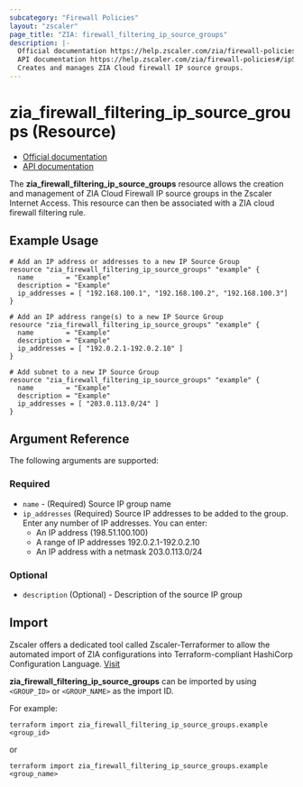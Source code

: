 ```yaml
---
subcategory: "Firewall Policies"
layout: "zscaler"
page_title: "ZIA: firewall_filtering_ip_source_groups"
description: |-
  Official documentation https://help.zscaler.com/zia/firewall-policies#/ipSourceGroups-get
  API documentation https://help.zscaler.com/zia/firewall-policies#/ipSourceGroups-get
  Creates and manages ZIA Cloud firewall IP source groups.
---
```


# zia_firewall_filtering_ip_source_groups (Resource)

* [Official documentation](https://help.zscaler.com/zia/firewall-policies#/ipSourceGroups-get)
* [API documentation](https://help.zscaler.com/zia/firewall-policies#/ipSourceGroups-get)

The **zia_firewall_filtering_ip_source_groups** resource allows the creation and management of ZIA Cloud Firewall IP source groups in the Zscaler Internet Access. This resource can then be associated with a ZIA cloud firewall filtering rule.

## Example Usage

```hcl
# Add an IP address or addresses to a new IP Source Group
resource "zia_firewall_filtering_ip_source_groups" "example" {
  name        = "Example"
  description = "Example"
  ip_addresses = [ "192.168.100.1", "192.168.100.2", "192.168.100.3"]
}
```

```hcl
# Add an IP address range(s) to a new IP Source Group
resource "zia_firewall_filtering_ip_source_groups" "example" {
  name        = "Example"
  description = "Example"
  ip_addresses = [ "192.0.2.1-192.0.2.10" ]
}
```

```hcl
# Add subnet to a new IP Source Group
resource "zia_firewall_filtering_ip_source_groups" "example" {
  name        = "Example"
  description = "Example"
  ip_addresses = [ "203.0.113.0/24" ]
}
```

## Argument Reference

The following arguments are supported:

### Required

* `name` - (Required) Source IP group name
* `ip_addresses` (Required) Source IP addresses to be added to the group. Enter any number of IP addresses. You can enter:
  * An IP address (198.51.100.100)
  * A range of IP addresses 192.0.2.1-192.0.2.10
  * An IP address with a netmask 203.0.113.0/24

### Optional

* `description` (Optional) - Description of the source IP group

## Import

Zscaler offers a dedicated tool called Zscaler-Terraformer to allow the automated import of ZIA configurations into Terraform-compliant HashiCorp Configuration Language.
[Visit](https://github.com/zscaler/zscaler-terraformer)

**zia_firewall_filtering_ip_source_groups** can be imported by using `<GROUP_ID>` or `<GROUP_NAME>` as the import ID.

For example:

```shell
terraform import zia_firewall_filtering_ip_source_groups.example <group_id>
```

or

```shell
terraform import zia_firewall_filtering_ip_source_groups.example <group_name>
```
